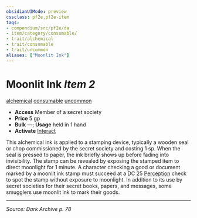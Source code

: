 ```yaml
---
obsidianUIMode: preview
cssclass: pf2e,pf2e-item
tags:
- compendium/src/pf2e/da
- item/category/consumable/
- trait/alchemical
- trait/consumable
- trait/uncommon
aliases: ["Moonlit Ink"]
---
```

# Moonlit Ink *Item 2*  
[alchemical](alchemical.md "Alchemical Item Trait")  [consumable](consumable.md "Consumable Item Trait")  [uncommon](uncommon.md "Uncommon Rarity Trait")  

- **Access** Member of a secret society
- **Price** 5 gp
- **Bulk** —; **Usage** held in 1 hand
- **Activate** [Interact](interact.md)

This alchemical ink is applied to a stamping device, typically a wooden seal or chop commissioned by the secret society and costing 1 sp. When the seal is pressed to paper, the ink briefly shows up before fading into invisibility. The stamp can be revealed by exposing the stamped item to direct moonlight for 1 minute. A character checking a good or document marked by a moonlit ink stamp must succeed at a DC 25 [Perception](skills.md#Perception) check to spot the stamp without exposure to moonlight. In addition to its use by secret societies for their secret books, papers, and messages, some smugglers use moonlit ink to mark their goods.


---
*Source: Dark Archive p. 78*